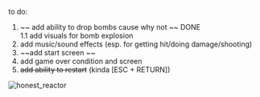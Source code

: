 to do:

1. ~~ add ability to drop bombs cause why not ~~ DONE <br> 1.1 add visuals for bomb explosion
2. add music/sound effects (esp. for getting hit/doing damage/shooting)
3. ~~add start screen ~~
4. add game over condition and screen
5. ~~add ability to restart~~ (kinda [ESC + RETURN])

![honest_reactor](https://raup.s-ul.eu/3gXzrQ5W)
